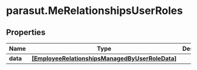 # parasut.MeRelationshipsUserRoles

## Properties
Name | Type | Description | Notes
------------ | ------------- | ------------- | -------------
**data** | [**[EmployeeRelationshipsManagedByUserRoleData]**](EmployeeRelationshipsManagedByUserRoleData.md) |  | [optional] 


